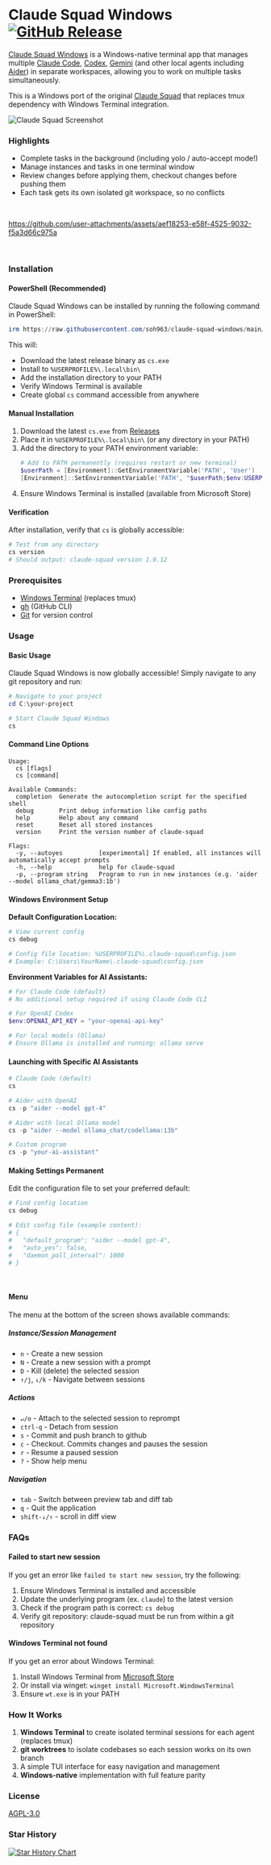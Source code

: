 # Claude Squad Windows [![GitHub Release](https://img.shields.io/github/v/release/soh963/claude-squad-windows)](https://github.com/soh963/claude-squad-windows/releases/latest)

[Claude Squad Windows](https://github.com/soh963/claude-squad-windows) is a Windows-native terminal app that manages multiple [Claude Code](https://github.com/anthropics/claude-code), [Codex](https://github.com/openai/codex), [Gemini](https://github.com/google-gemini/gemini-cli) (and other local agents including [Aider](https://github.com/Aider-AI/aider)) in separate workspaces, allowing you to work on multiple tasks simultaneously.

This is a Windows port of the original [Claude Squad](https://github.com/smtg-ai/claude-squad) that replaces tmux dependency with Windows Terminal integration.


![Claude Squad Screenshot](assets/screenshot.png)

### Highlights
- Complete tasks in the background (including yolo / auto-accept mode!)
- Manage instances and tasks in one terminal window
- Review changes before applying them, checkout changes before pushing them
- Each task gets its own isolated git workspace, so no conflicts

<br />

https://github.com/user-attachments/assets/aef18253-e58f-4525-9032-f5a3d66c975a

<br />

### Installation

#### PowerShell (Recommended)

Claude Squad Windows can be installed by running the following command in PowerShell:

```powershell
irm https://raw.githubusercontent.com/soh963/claude-squad-windows/main/install.ps1 | iex
```

This will:
- Download the latest release binary as `cs.exe`
- Install to `%USERPROFILE%\.local\bin\`
- Add the installation directory to your PATH
- Verify Windows Terminal is available
- Create global `cs` command accessible from anywhere

#### Manual Installation

1. Download the latest `cs.exe` from [Releases](https://github.com/soh963/claude-squad-windows/releases)
2. Place it in `%USERPROFILE%\.local\bin\` (or any directory in your PATH)
3. Add the directory to your PATH environment variable:
   ```powershell
   # Add to PATH permanently (requires restart or new terminal)
   $userPath = [Environment]::GetEnvironmentVariable('PATH', 'User')
   [Environment]::SetEnvironmentVariable('PATH', "$userPath;$env:USERPROFILE\.local\bin", 'User')
   ```
4. Ensure Windows Terminal is installed (available from Microsoft Store)

#### Verification

After installation, verify that `cs` is globally accessible:

```powershell
# Test from any directory
cs version
# Should output: claude-squad version 1.0.12
```

### Prerequisites

- [Windows Terminal](https://apps.microsoft.com/store/detail/windows-terminal/9N0DX20HK701) (replaces tmux)
- [gh](https://cli.github.com/) (GitHub CLI)
- [Git](https://git-scm.com/) for version control

### Usage

#### Basic Usage

Claude Squad Windows is now globally accessible! Simply navigate to any git repository and run:

```powershell
# Navigate to your project
cd C:\your-project

# Start Claude Squad Windows
cs
```

#### Command Line Options

```
Usage:
  cs [flags]
  cs [command]

Available Commands:
  completion  Generate the autocompletion script for the specified shell
  debug       Print debug information like config paths
  help        Help about any command
  reset       Reset all stored instances
  version     Print the version number of claude-squad

Flags:
  -y, --autoyes          [experimental] If enabled, all instances will automatically accept prompts
  -h, --help             help for claude-squad
  -p, --program string   Program to run in new instances (e.g. 'aider --model ollama_chat/gemma3:1b')
```

#### Windows Environment Setup

**Default Configuration Location:**
```powershell
# View current config
cs debug

# Config file location: %USERPROFILE%\.claude-squad\config.json
# Example: C:\Users\YourName\.claude-squad\config.json
```

**Environment Variables for AI Assistants:**
```powershell
# For Claude Code (default)
# No additional setup required if using Claude Code CLI

# For OpenAI Codex
$env:OPENAI_API_KEY = "your-openai-api-key"

# For local models (Ollama)
# Ensure Ollama is installed and running: ollama serve
```

#### Launching with Specific AI Assistants

```powershell
# Claude Code (default)
cs

# Aider with OpenAI
cs -p "aider --model gpt-4"

# Aider with local Ollama model
cs -p "aider --model ollama_chat/codellama:13b"

# Custom program
cs -p "your-ai-assistant"
```

#### Making Settings Permanent

Edit the configuration file to set your preferred default:

```powershell
# Find config location
cs debug

# Edit config file (example content):
# {
#   "default_program": "aider --model gpt-4",
#   "auto_yes": false,
#   "daemon_poll_interval": 1000
# }
```

<br />

#### Menu
The menu at the bottom of the screen shows available commands: 

##### Instance/Session Management
- `n` - Create a new session
- `N` - Create a new session with a prompt
- `D` - Kill (delete) the selected session
- `↑/j`, `↓/k` - Navigate between sessions

##### Actions
- `↵/o` - Attach to the selected session to reprompt
- `ctrl-q` - Detach from session
- `s` - Commit and push branch to github
- `c` - Checkout. Commits changes and pauses the session
- `r` - Resume a paused session
- `?` - Show help menu

##### Navigation
- `tab` - Switch between preview tab and diff tab
- `q` - Quit the application
- `shift-↓/↑` - scroll in diff view

### FAQs

#### Failed to start new session

If you get an error like `failed to start new session`, try the following:
1. Ensure Windows Terminal is installed and accessible
2. Update the underlying program (ex. `claude`) to the latest version
3. Check if the program path is correct: `cs debug`
4. Verify git repository: claude-squad must be run from within a git repository

#### Windows Terminal not found

If you get an error about Windows Terminal:
1. Install Windows Terminal from [Microsoft Store](https://apps.microsoft.com/store/detail/windows-terminal/9N0DX20HK701)
2. Or install via winget: `winget install Microsoft.WindowsTerminal`
3. Ensure `wt.exe` is in your PATH

### How It Works

1. **Windows Terminal** to create isolated terminal sessions for each agent (replaces tmux)
2. **git worktrees** to isolate codebases so each session works on its own branch  
3. A simple TUI interface for easy navigation and management
4. **Windows-native** implementation with full feature parity

### License

[AGPL-3.0](LICENSE.md)

### Star History

[![Star History Chart](https://api.star-history.com/svg?repos=smtg-ai/claude-squad&type=Date)](https://www.star-history.com/#smtg-ai/claude-squad&Date)

